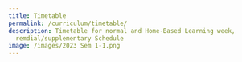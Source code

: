 ```yaml
---
title: Timetable
permalink: /curriculum/timetable/
description: Timetable for normal and Home-Based Learning week,
  remdial/supplementary Schedule
image: /images/2023 Sem 1-1.png
---
```


